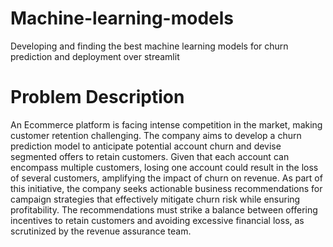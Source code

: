 # Machine-learning-models
Developing and finding the best machine learning models for churn prediction and deployment over streamlit
# Problem Description
An Ecommerce platform is facing intense competition in the market, making customer retention challenging. The company aims to develop a churn prediction model to anticipate potential account churn and devise segmented offers to retain customers. Given that each account can encompass multiple customers, losing one account could result in the loss of several customers, amplifying the impact of churn on revenue. As part of this initiative, the company seeks actionable business recommendations for campaign strategies that effectively mitigate churn risk while ensuring profitability. The recommendations must strike a balance between offering incentives to retain customers and avoiding excessive financial loss, as scrutinized by the revenue assurance team.

